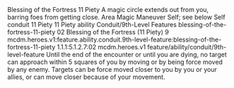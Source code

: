 <ability>
  <name>Blessing of the Fortress</name>
  <cost>11 Piety</cost>
  <flavor>A magic circle extends out from you, barring foes from getting close.</flavor>
  <keywords>
    <keyword>Area</keyword>
    <keyword>Magic</keyword>
  </keywords>
  <type>Maneuver</type>
  <distance>Self; see below</distance>
  <target>Self</target>
  <metadata>
    <class>conduit</class>
    <cost>11 Piety</cost>
    <cost_amount>11</cost_amount>
    <cost_resource>Piety</cost_resource>
    <feature_type>ability</feature_type>
    <file_dpath>Conduit/9th-Level Features</file_dpath>
    <item_id>blessing-of-the-fortress-11-piety</item_id>
    <item_index>02</item_index>
    <item_name>Blessing of the Fortress (11 Piety)</item_name>
    <level>9</level>
    <scc>mcdm.heroes.v1:feature.ability.conduit.9th-level-feature:blessing-of-the-fortress-11-piety</scc>
    <scdc>1.1.1:5.1.2.7:02</scdc>
    <source>mcdm.heroes.v1</source>
    <type>feature/ability/conduit/9th-level-feature</type>
  </metadata>
  <effects>
    <effect type="mundane">Until the end of the encounter or until you are dying, no target can approach within 5 squares of you by moving or by being force moved by any enemy. Targets can be force moved closer to you by you or your allies, or can move closer because of your movement.</effect>
  </effects>
</ability>

